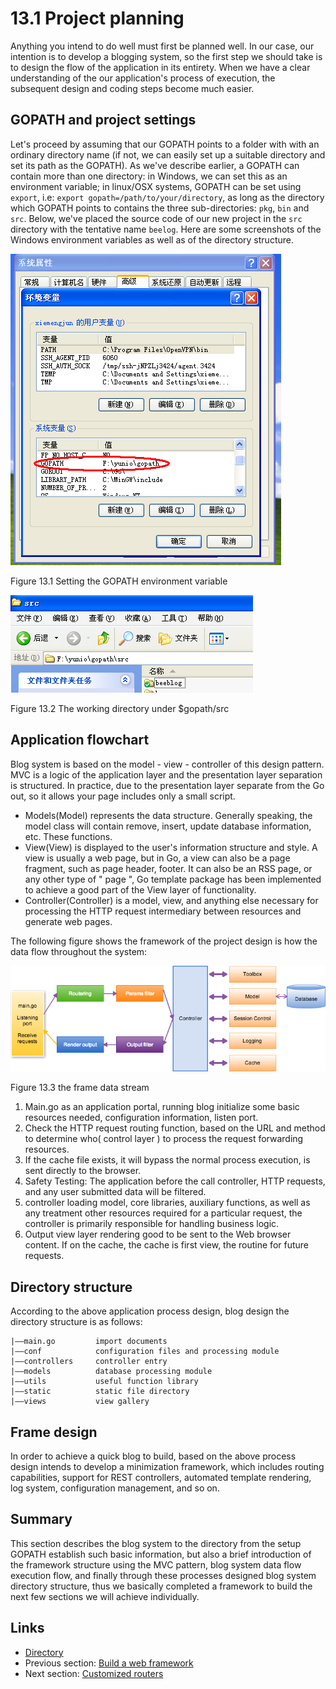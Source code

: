 # 13.1 Project planning

Anything you intend to do well must first be planned well. In our case, our intention is to develop a blogging system, so the first step we should take is to design the flow of the application in its entirety. When we have a clear understanding of the our application's process of execution, the subsequent design and coding steps become much easier. 

## GOPATH and project settings

Let's proceed by assuming that our GOPATH points to a folder with with an ordinary directory name (if not, we can easily set up a suitable directory and set its path as the GOPATH). As we've describe earlier, a GOPATH can contain more than one directory: in Windows, we can set this as an environment variable; in linux/OSX systems, GOPATH can be set using `export`, i.e: `export gopath=/path/to/your/directory`, as long as the directory which GOPATH points to contains the three sub-directories: `pkg`, `bin` and `src`. Below, we've placed the source code of our new project in the `src` directory with the tentative name `beelog`. Here are some screenshots of the Windows environment variables as well as of the directory structure.   

![](images/13.1.gopath.png?raw=true)

Figure 13.1 Setting the GOPATH environment variable

![](images/13.1.gopath2.png?raw=true)

Figure 13.2 The working directory under $gopath/src 

## Application flowchart

Blog system is based on the model - view - controller of this design pattern. MVC is a logic of the application layer and the presentation layer separation is structured. In practice, due to the presentation layer separate from the Go out, so it allows your page includes only a small script.

- Models(Model) represents the data structure. Generally speaking, the model class will contain remove, insert, update database information, etc. These functions.
- View(View) is displayed to the user's information structure and style. A view is usually a web page, but in Go, a view can also be a page fragment, such as page header, footer. It can also be an RSS page, or any other type of " page ", Go template package has been implemented to achieve a good part of the View layer of functionality.
- Controller(Controller) is a model, view, and anything else necessary for processing the HTTP request intermediary between resources and generate web pages.

The following figure shows the framework of the project design is how the data flow throughout the system:

![](images/13.1.flow.png?raw=true)

Figure 13.3 the frame data stream

1. Main.go as an application portal, running blog initialize some basic resources needed, configuration information, listen port.
2. Check the HTTP request routing function, based on the URL and method to determine who( control layer ) to process the request forwarding resources.
3. If the cache file exists, it will bypass the normal process execution, is sent directly to the browser.
4. Safety Testing: The application before the call controller, HTTP requests, and any user submitted data will be filtered.
5. controller loading model, core libraries, auxiliary functions, as well as any treatment other resources required for a particular request, the controller is primarily responsible for handling business logic.
6. Output view layer rendering good to be sent to the Web browser content. If on the cache, the cache is first view, the routine for future requests.

## Directory structure

According to the above application process design, blog design the directory structure is as follows:

	|——main.go         import documents
	|——conf            configuration files and processing module
	|——controllers     controller entry
	|——models          database processing module
	|——utils           useful function library
	|——static          static file directory
    |——views           view gallery

## Frame design

In order to achieve a quick blog to build, based on the above process design intends to develop a minimization framework, which includes routing capabilities, support for REST controllers, automated template rendering, log system, configuration management, and so on.

## Summary

This section describes the blog system to the directory from the setup GOPATH establish such basic information, but also a brief introduction of the framework structure using the MVC pattern, blog system data flow execution flow, and finally through these processes designed blog system directory structure, thus we basically completed a framework to build the next few sections we will achieve individually.

## Links

- [Directory](preface.md)
- Previous section: [Build a web framework](13.0.md)
- Next section: [Customized routers](13.2.md)
